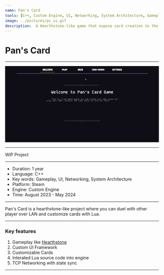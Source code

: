 ```yaml
---
name: Pan's Card
tools: [C++, Custom Engine, UI, Networking, System Architecture, Gameplay, Scripting, Lua]
image: ../pictures/pc_ui.gif
description:  A Hearthstone-like game that expose card creation to the players via in-game card maker GUI
---
```


# Pan's Card

***

![PC UI](../pictures/pc_ui.gif)

***

WIP Project

***

- Duration:             1 year
- Language:             C++
- Key words:            Gameplay, UI, Networking, System Architecture
- Platform:             Steam
- Engine:               Custom Engine
- Time:                 August 2023 - May 2024

***

<div class="section Overview"></div>

Pan's Card is a hearthstone-like project where you can duel with other player over LAN and customize cards with Lua. 

***

### Key features

1. Gameplay like <a href="hearthstone.blizzard.com">Hearthstone</a>
2. Custom UI Framework
3. Customizable Cards
4. Interated Lua source code into engine
5. TCP Networking with state sync

***
